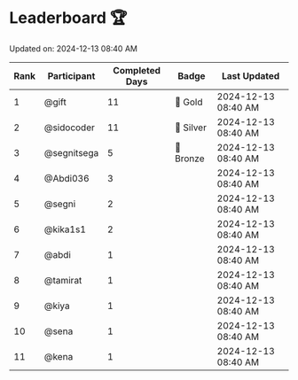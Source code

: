 # Leaderboard 🏆

Updated on: 2024-12-13 08:40 AM

| Rank | Participant       | Completed Days | Badge      | Last Updated         |
|------|-------------------|----------------|------------|----------------------|
| 1    | @gift             | 11             | 🏅 Gold     | 2024-12-13 08:40 AM |
| 2    | @sidocoder        | 11             | 🥈 Silver   | 2024-12-13 08:40 AM |
| 3    | @segnitsega       | 5              | 🥉 Bronze   | 2024-12-13 08:40 AM |
| 4    | @Abdi036          | 3              |            | 2024-12-13 08:40 AM |
| 5    | @segni            | 2              |            | 2024-12-13 08:40 AM |
| 6    | @kika1s1          | 2              |            | 2024-12-13 08:40 AM |
| 7    | @abdi             | 1              |            | 2024-12-13 08:40 AM |
| 8    | @tamirat          | 1              |            | 2024-12-13 08:40 AM |
| 9    | @kiya             | 1              |            | 2024-12-13 08:40 AM |
| 10   | @sena             | 1              |            | 2024-12-13 08:40 AM |
| 11   | @kena             | 1              |            | 2024-12-13 08:40 AM |
